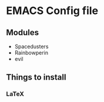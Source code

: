 # EMACS Config file

## Modules
* Spacedusters
* Rainbowperin
* evil

## Things to install

### LaTeX





